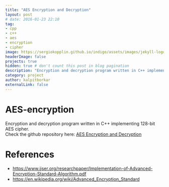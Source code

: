 ```yaml
---
title: "AES Encryption and Decryption"
layout: post
# date: 2016-01-23 22:10
tag:
- cpp
- c++
- aes
- encryption
- cipher
image: https://sergiokopplin.github.io/indigo/assets/images/jekyll-logo-light-solid.png
headerImage: false
projects: true
hidden: true # don't count this post in blog pagination
description: "Encryption and decryption program written in C++ implementing 128-bit AES cipher."
category: project
author: kalpitborkar
externalLink: false
---
```


# AES-encryption

Encryption and decryption program written in C++ implementing 128-bit AES cipher.\
Check the github repository here: [AES Encryption and Decryption](https://github.com/kalpitborkar/AES-encryption)

# References
- https://www.ijser.org/researchpaper/Implementation-of-Advanced-Encryption-Standard-Algorithm.pdf
- https://en.wikipedia.org/wiki/Advanced_Encryption_Standard